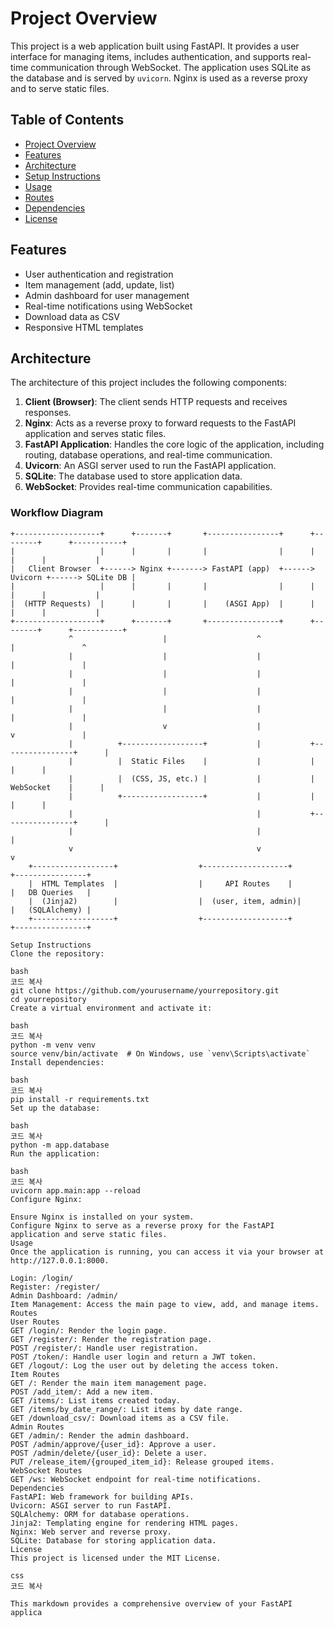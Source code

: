 # Project Overview

This project is a web application built using FastAPI. It provides a user interface for managing items, includes authentication, and supports real-time communication through WebSocket. The application uses SQLite as the database and is served by `uvicorn`. Nginx is used as a reverse proxy and to serve static files.

## Table of Contents

- [Project Overview](#project-overview)
- [Features](#features)
- [Architecture](#architecture)
- [Setup Instructions](#setup-instructions)
- [Usage](#usage)
- [Routes](#routes)
- [Dependencies](#dependencies)
- [License](#license)

## Features

- User authentication and registration
- Item management (add, update, list)
- Admin dashboard for user management
- Real-time notifications using WebSocket
- Download data as CSV
- Responsive HTML templates

## Architecture

The architecture of this project includes the following components:

1. **Client (Browser)**: The client sends HTTP requests and receives responses.
2. **Nginx**: Acts as a reverse proxy to forward requests to the FastAPI application and serves static files.
3. **FastAPI Application**: Handles the core logic of the application, including routing, database operations, and real-time communication.
4. **Uvicorn**: An ASGI server used to run the FastAPI application.
5. **SQLite**: The database used to store application data.
6. **WebSocket**: Provides real-time communication capabilities.

### Workflow Diagram

```plaintext
+-------------------+      +-------+       +----------------+      +--------+      +-----------+
|                   |      |       |       |                |      |        |      |           |
|   Client Browser  +------> Nginx +-------> FastAPI (app)  +------> Uvicorn +------> SQLite DB |
|                   |      |       |       |                |      |        |      |           |
|  (HTTP Requests)  |      |       |       |    (ASGI App)  |      |        |      |           |
+-------------------+      +-------+       +----------------+      +--------+      +-----------+
             ^                    |                    ^                   |               ^
             |                    |                    |                   |               |
             |                    |                    |                   |               |
             |                    |                    |                   |               |
             |                    |                    |                   |               |
             |                    v                    |                   v               |
             |          +------------------+           |           +----------------+      |
             |          |  Static Files    |           |           |                |      |
             |          |  (CSS, JS, etc.) |           |           |   WebSocket    |      |
             |          +------------------+           |           |                |      |
             |                                         |           +----------------+      |
             |                                         |                                    |
             v                                         v                                    v
    +------------------+                  +-------------------+                 +----------------+
    |  HTML Templates  |                  |     API Routes    |                 |   DB Queries   |
    |  (Jinja2)        |                  |  (user, item, admin)|                 |   (SQLAlchemy) |
    +------------------+                  +-------------------+                 +----------------+

Setup Instructions
Clone the repository:

bash
코드 복사
git clone https://github.com/yourusername/yourrepository.git
cd yourrepository
Create a virtual environment and activate it:

bash
코드 복사
python -m venv venv
source venv/bin/activate  # On Windows, use `venv\Scripts\activate`
Install dependencies:

bash
코드 복사
pip install -r requirements.txt
Set up the database:

bash
코드 복사
python -m app.database
Run the application:

bash
코드 복사
uvicorn app.main:app --reload
Configure Nginx:

Ensure Nginx is installed on your system.
Configure Nginx to serve as a reverse proxy for the FastAPI application and serve static files.
Usage
Once the application is running, you can access it via your browser at http://127.0.0.1:8000.

Login: /login/
Register: /register/
Admin Dashboard: /admin/
Item Management: Access the main page to view, add, and manage items.
Routes
User Routes
GET /login/: Render the login page.
GET /register/: Render the registration page.
POST /register/: Handle user registration.
POST /token/: Handle user login and return a JWT token.
GET /logout/: Log the user out by deleting the access token.
Item Routes
GET /: Render the main item management page.
POST /add_item/: Add a new item.
GET /items/: List items created today.
GET /items/by_date_range/: List items by date range.
GET /download_csv/: Download items as a CSV file.
Admin Routes
GET /admin/: Render the admin dashboard.
POST /admin/approve/{user_id}: Approve a user.
POST /admin/delete/{user_id}: Delete a user.
PUT /release_item/{grouped_item_id}: Release grouped items.
WebSocket Routes
GET /ws: WebSocket endpoint for real-time notifications.
Dependencies
FastAPI: Web framework for building APIs.
Uvicorn: ASGI server to run FastAPI.
SQLAlchemy: ORM for database operations.
Jinja2: Templating engine for rendering HTML pages.
Nginx: Web server and reverse proxy.
SQLite: Database for storing application data.
License
This project is licensed under the MIT License.

css
코드 복사

This markdown provides a comprehensive overview of your FastAPI applica
